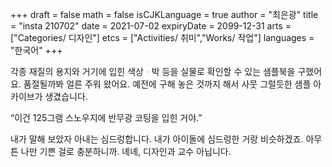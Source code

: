 +++
draft = false
math = false
isCJKLanguage = true
author = "최은광"
title = "insta 210702"
date = 2021-07-02
expiryDate = 2099-12-31
arts = ["Categories/ 디자인"]
etcs = ["Activities/ 취미","Works/ 작업"]
languages = "한국어"
+++

각종 재질의 용지와 거기에 입힌 색상ᆞ박 등을 실물로 확인할 수 있는 샘플북을 구했어요. 품절될까봐 얼른 주워 왔어요. 예전에 구해 놓은 것까지 해서 사뭇 그럴듯한 샘플 아카이브가 생겼습니다.
  
“이건 125그램 스노우지에 반무광 코팅을 입힌 거야.”
  
내가 말해 보았자 아내는 심드렁합니다. 내가 아이돌에 심드렁한 거랑 비슷하겠죠. 아무튼 나만 기쁜 걸로 충분하니까. 녜녜, 디자인과 교수 아닙니다.